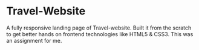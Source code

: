 # Travel-Website
A fully responsive landing page of Travel-website. Built it from the scratch to get better hands on frontend technologies like HTML5 & CSS3.
This was an assignment for me.
